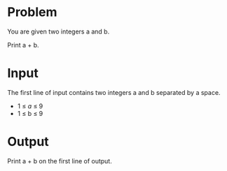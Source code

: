 # Problem

You are given two integers a and b.

Print a + b.

# Input

The first line of input contains two integers a and b separated by a space.

* 1 ≤ $a$ ≤ 9
* 1 ≤ b ≤ 9

# Output

Print a + b on the first line of output.
